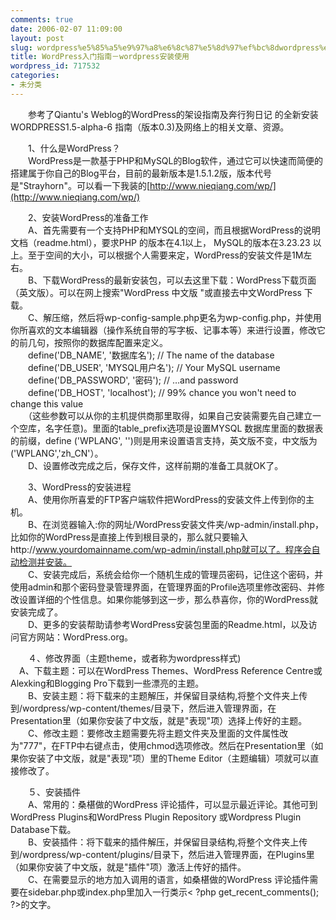```yaml
---
comments: true
date: 2006-02-07 11:09:00
layout: post
slug: wordpress%e5%85%a5%e9%97%a8%e6%8c%87%e5%8d%97%ef%bc%8dwordpress%e5%ae%89%e8%a3%85%e4%bd%bf%e7%94%a8
title: WordPress入门指南－wordpress安装使用
wordpress_id: 717532
categories:
- 未分类
---
```


　　参考了Qiantu's Weblog的WordPress的架设指南及奔行狗日记 的全新安装WORDPRESS1.5-alpha-6 指南（版本0.3)及网络上的相关文章、资源。   
  
　　1、什么是WordPress？   
　　WordPress是一款基于PHP和MySQL的Blog软件，通过它可以快速而简便的搭建属于你自己的Blog平台，目前的最新版本是1.5.1.2版，版本代号是"Strayhorn"。可以看一下我装的[http://www.nieqiang.com/wp/](http://www.nieqiang.com/wp/)   
  
　　2、安装WordPress的准备工作   
　　A、首先需要有一个支持PHP和MYSQL的空间，而且根据WordPress的说明文档（readme.html），要求PHP 的版本在4.1以上， MySQL的版本在3.23.23 以上。至于空间的大小，可以根据个人需要来定，WordPress的安装文件是1M左右。   
　　B、下载WordPress的最新安装包，可以去这里下载：WordPress下载页面（英文版）。可以在网上搜索"WordPress 中文版 "或直接去中文WordPress 下载。   
　　C、解压缩，然后将wp-config-sample.php更名为wp-config.php，并使用你所喜欢的文本编辑器（操作系统自带的写字板、记事本等）来进行设置，修改它的前几句，按照你的数据库配置来定义。   
　　define('DB_NAME', '数据库名'); // The name of the database   
　　define('DB_USER', 'MYSQL用户名'); // Your MySQL username   
　　define('DB_PASSWORD', '密码'); // …and password   
　　define('DB_HOST', 'localhost'); // 99% chance you won't need to change this value   
　　（这些参数可以从你的主机提供商那里取得，如果自己安装需要先自己建立一个空库，名字任意)。里面的table_prefix选项是设置MYSQL 数据库里面的数据表的前缀，define ('WPLANG', '')则是用来设置语言支持，英文版不变，中文版为('WPLANG','zh_CN'）。   
　　D、设置修改完成之后，保存文件，这样前期的准备工具就OK了。   
  
　　3、WordPress的安装进程   
　　A、使用你所喜爱的FTP客户端软件把WordPress的安装文件上传到你的主机。   
　　B、在浏览器输入:你的网址/WordPress安装文件夹/wp-admin/install.php，比如你的WordPress是直接上传到根目录的，那么就只要输入http://www.yourdomainname.com/wp-admin/install.php就可以了。程序会自动检测并安装。   
　　C、安装完成后，系统会给你一个随机生成的管理员密码，记住这个密码，并使用admin和那个密码登录管理界面，在管理界面的Profile选项里修改密码、并修改设置详细的个性信息。如果你能够到这一步，那么恭喜你，你的WordPress就安装完成了。   
　　D、更多的安装帮助请参考WordPress安装包里面的Readme.html，以及访问官方网站：WordPress.org。   
  
　　４、修改界面（主题theme，或者称为wordpress样式)　   
　A、下载主题：可以在WordPress Themes、WordPress Reference Centre或Alexking和Blogging Pro下载到一些漂亮的主题。   
　　B、安装主题：将下载来的主题解压，并保留目录结构,将整个文件夹上传到/wordpress/wp-content/themes/目录下，然后进入管理界面，在Presentation里（如果你安装了中文版，就是"表现"项）选择上传好的主题。   
　　C、修改主题：要修改主题需要先将主题文件夹及里面的文件属性改为"777"，在FTP中右键点击，使用chmod选项修改。然后在Presentation里（如果你安装了中文版，就是"表现"项）里的Theme Editor（主题编辑）项就可以直接修改了。   
  
　　５、安装插件   
　　A、常用的：桑椹做的WordPress 评论插件，可以显示最近评论。其他可到WordPress Plugins和WordPress Plugin Repository 或Wordpress Plugin Database下载。   
　　B、安装插件：将下载来的插件解压，并保留目录结构,将整个文件夹上传到/wordpress/wp-content/plugins/目录下，然后进入管理界面，在Plugins里（如果你安装了中文版，就是"插件"项）激活上传好的插件。   
　　C、在需要显示的地方加入调用的语言，如桑椹做的WordPress 评论插件需要在sidebar.php或index.php里加入一行类示< ?php get_recent_comments(); ?>的文字。
